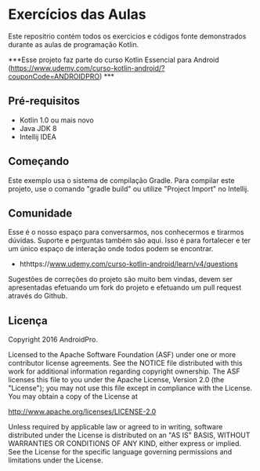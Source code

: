 Exercícios das Aulas
===================================

Este repositrio contém todos os exercicios e códigos fonte demonstrados durante as aulas de programação Kotlin.

***Esse projeto faz parte do curso Kotlin Essencial para Android (https://www.udemy.com/curso-kotlin-android/?couponCode=ANDROIDPRO) ***


Pré-requisitos
--------------
- Kotlin 1.0 ou mais novo
- Java JDK 8
- Intellij IDEA


Começando
---------------
Este exemplo usa o sistema de compilação Gradle. Para compilar este projeto, use o comando "gradle build" ou utilize "Project Import" no Intellij.


Comunidade
-------

Esse é o nosso espaço para conversarmos, nos conhecermos e tirarmos dúvidas. Suporte e perguntas também são aqui. Isso é para fortalecer e ter um único espaço de interação onde todos podem se encontrar.

- hthttps://www.udemy.com/curso-kotlin-android/learn/v4/questions

Sugestões de correções do projeto são muito bem vindas, devem ser apresentadas efetuando um fork do projeto e efetuando um pull request através do Github.


Licença
-------
Copyright 2016 AndroidPro.

Licensed to the Apache Software Foundation (ASF) under one or more contributor
license agreements.  See the NOTICE file distributed with this work for
additional information regarding copyright ownership.  The ASF licenses this
file to you under the Apache License, Version 2.0 (the "License"); you may not
use this file except in compliance with the License.  You may obtain a copy of
the License at

http://www.apache.org/licenses/LICENSE-2.0

Unless required by applicable law or agreed to in writing, software
distributed under the License is distributed on an "AS IS" BASIS, WITHOUT
WARRANTIES OR CONDITIONS OF ANY KIND, either express or implied.  See the
License for the specific language governing permissions and limitations under
the License.
